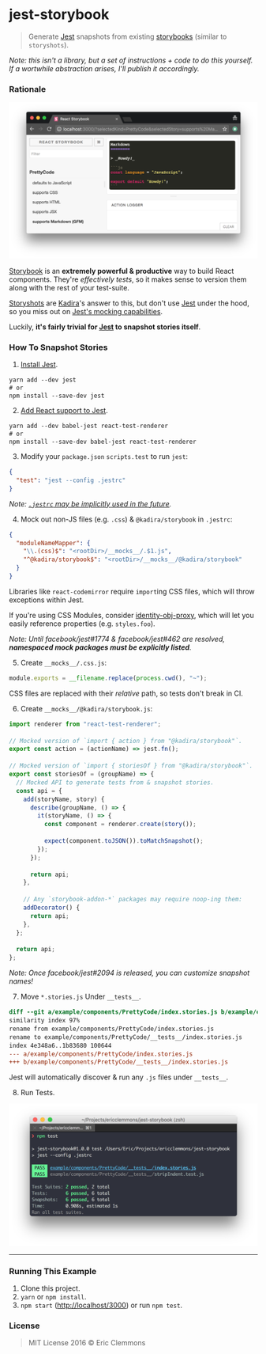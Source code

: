 # jest-storybook

> Generate [Jest][jest] snapshots from existing [storybooks][storybook]
> (similar to `storyshots`).

_Note: this isn't a library, but a set of instructions + code to do this yourself.
If a wortwhile abstraction arises, I'll publish it accordingly._

### Rationale

![Stories](/storybook.png)

[Storybook][storybook] is an **extremely powerful & productive** way to build
React components.  They're _effectively tests_, so it makes sense to version
them along with the rest of your test-suite.

[Storyshots][storyshots] are [Kadira][kadira]'s answer to this, but don't use
[Jest][jest] under the hood, so you miss out on
[Jest's mocking capabilities](https://github.com/storybooks/storyshots/issues/38).

Luckily, **it's fairly trivial for [Jest][jest] to snapshot stories itself**.

### How To Snapshot Stories

1. [Install Jest](https://facebook.github.io/jest/#getting-started).

  ```shell
  yarn add --dev jest
  # or
  npm install --save-dev jest
  ```

2. [Add React support to Jest](https://facebook.github.io/jest/docs/tutorial-react.html).

  ```shell
  yarn add --dev babel-jest react-test-renderer
  # or
  npm install --save-dev babel-jest react-test-renderer
  ```

3. Modify your `package.json` `scripts.test` to run `jest`:

  ```json
  {
    "test": "jest --config .jestrc"
  }
  ```

  _Note: [`.jestrc` may be implicitly used in the future](https://github.com/facebook/jest/issues/2203#issuecomment-264292645)._

4. Mock out non-JS files (e.g. `.css`) & `@kadira/storybook` in `.jestrc`:

  ```json
  {
    "moduleNameMapper": {
      "\\.(css)$": "<rootDir>/__mocks__/.$1.js",
      "^@kadira/storybook$": "<rootDir>/__mocks__/@kadira/storybook"
    }
  }
  ```

  Libraries like `react-codemirror` require `import`ing CSS files, which will
  throw exceptions within Jest.

  If you're using CSS Modules, consider [identity-obj-proxy][identity-obj-proxy],
  which will let you easily reference properties (e.g. `styles.foo`).

  _Note: Until facebook/jest#1774 & facebook/jest#462 are resolved,
  **namespaced mock packages must be explicitly listed**._

5. Create `__mocks__/.css.js`:

  ```js
  module.exports = __filename.replace(process.cwd(), "~");
  ```

  CSS files are replaced with their _relative_ path, so tests don't break in CI.

6. Create `__mocks__/@kadira/storybook.js`:

  ```js
  import renderer from "react-test-renderer";

  // Mocked version of `import { action } from "@kadira/storybook"`.
  export const action = (actionName) => jest.fn();

  // Mocked version of `import { storiesOf } from "@kadira/storybook"`.
  export const storiesOf = (groupName) => {
    // Mocked API to generate tests from & snapshot stories.
    const api = {
      add(storyName, story) {
        describe(groupName, () => {
          it(storyName, () => {
            const component = renderer.create(story());

            expect(component.toJSON()).toMatchSnapshot();
          });
        });

        return api;
      },

      // Any `storybook-addon-*` packages may require noop-ing them:
      addDecorator() {
        return api;
      },
    };

    return api;
  };
  ```

  _Note: Once facebook/jest#2094 is released, you can customize snapshot names!_

7. Move `*.stories.js` Under `__tests__`.

  ```diff
  diff --git a/example/components/PrettyCode/index.stories.js b/example/components/PrettyCode/__tests__/index.stories.js
  similarity index 97%
  rename from example/components/PrettyCode/index.stories.js
  rename to example/components/PrettyCode/__tests__/index.stories.js
  index 4e348a6..1b83680 100644
  --- a/example/components/PrettyCode/index.stories.js
  +++ b/example/components/PrettyCode/__tests__/index.stories.js
  ```

  Jest will automatically discover & run any `.js` files under `__tests__`.

8. Run Tests.

  ![Passing tests](/jest.png)

---

### Running This Example

1. Clone this project.
2. `yarn` or `npm install`.
3. `npm start` (<http://localhost/3000>) or run `npm test`.

[jest]: https://facebook.github.io/jest/
[kadira]: https://github.com/kadirahq/
[identity-obj-proxy]: https://github.com/keyanzhang/identity-obj-proxy
[storybook]: https://github.com/storybooks/react-storybook
[storyshots]: https://github.com/storybooks/storyshots


### License

> MIT License 2016 © Eric Clemmons
